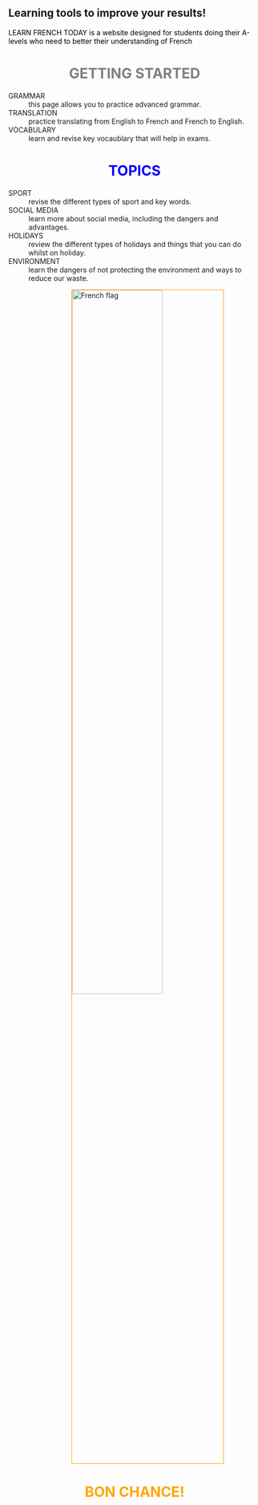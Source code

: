 ## Learning tools to improve your results!
<p style="color:black;"> LEARN FRENCH TODAY is a website designed for students doing their A-levels who need to better their understanding of French</P> 






<h1 align="center">
  <b style="color:grey;">GETTING STARTED</b><br>
</h1>
<dl>
  <dt>GRAMMAR</dt>
  <dd> this page allows you to practice advanced grammar. </dd>
  <dt>TRANSLATION</dt>
  <dd>practice translating from English to French and French to English.</dd>
  <dt>VOCABULARY</dt>
  <dd>learn and revise key vocaublary that will help in exams.</dd>
</dl>

<h1 align="center">
  <b style="color:BLUE;">TOPICS</b><br>
</h1>
<dl>
  <dt>SPORT</dt>
  <dd> revise the different types of sport and key words. </dd>
  <dt>SOCIAL MEDIA</dt>
  <dd>learn more about social media, including the dangers and advantages.</dd>
  <dt>HOLIDAYS</dt>
  <dd>review the different types of holidays and things that you can do whilst on holiday.</dd>
  <dt>ENVIRONMENT</dt>
  <dd>learn the dangers of not protecting the environment and ways to reduce our waste.</dd>
</dl>







<img style="width:60%; border:1px solid orange; margin-left:25%;" 
src="https://upload.wikimedia.org/wikipedia/en/c/c3/Flag_of_France.svg" alt="French flag" >
<h1 align="center">
  <b style="color:orange;">BON CHANCE!</b><br>
</h1>
